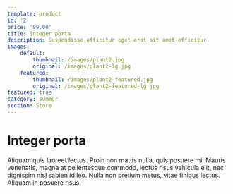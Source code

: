 ```yaml
---
template: product
id: '2'
price: '99.00'
title: Integer porta
description: Suspendisse efficitur eget erat sit amet efficitur. 
images:
    default:
        thumbnail: /images/plant2.jpg
        original: /images/plant2-lg.jpg
    featured: 
        thumbnail: /images/plant2-featured.jpg
        original: /images/plant2-featured-lg.jpg
featured: true
category: summer
section: Store
---
```


# Integer porta

Aliquam quis laoreet lectus. Proin non mattis nulla, quis posuere mi. Mauris venenatis, magna at pellentesque commodo, lectus risus vehicula elit, nec dignissim nisl sapien id leo. Nulla non pretium metus, vitae finibus lectus. Aliquam in posuere risus.